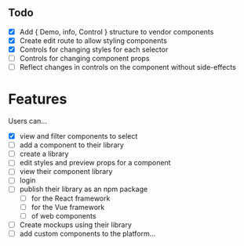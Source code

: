 ## Todo
 
- [X] Add { Demo, info, Control } structure to vendor components
- [X] Create edit route to allow styling components
- [X] Controls for changing styles for each selector 
- [ ] Controls for changing component props
- [ ] Reflect changes in controls on the component without side-effects

# Features
Users can...

- [x] view and filter components to select
- [ ] add a component to their library
- [ ] create a library
- [ ] edit styles and preview props for a component
- [ ] view their component library
- [ ] login
- [ ] publish their library as an npm package 
  - [ ] for the React framework
  - [ ] for the Vue framework
  - [ ] of web components
- [ ] Create mockups using their library
- [ ] add custom components to the platform...